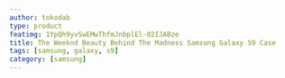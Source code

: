 ```yaml
---
author: tokodab
type: product
featimg: 1YpQh9yvSwEMwThfmJnbplEl-02IJABze
title: The Weeknd Beauty Behind The Madness Samsung Galaxy S9 Case
tags: [samsung, galaxy, s9]
category: [samsung]
---
```

